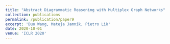 ```yaml
---
title: "Abstract Diagrammatic Reasoning with Multiplex Graph Networks"
collection: publications
permalink: /publication/paper9
excerpt: 'Duo Wang, Mateja Jamnik, Pietro Liò'
date: 2020-10-01
venue: 'ICLR 2020'
---
```

